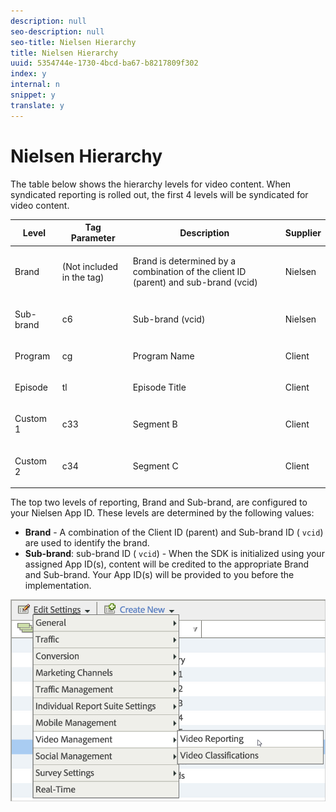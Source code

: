 ```yaml
---
description: null
seo-description: null
seo-title: Nielsen Hierarchy
title: Nielsen Hierarchy
uuid: 5354744e-1730-4bcd-ba67-b8217809f302
index: y
internal: n
snippet: y
translate: y
---
```


# Nielsen Hierarchy

The table below shows the hierarchy levels for video content. When syndicated reporting is rolled out, the first 4 levels will be syndicated for video content.


<table id="table_D38F60EEA4C64D1FB293C00369CB24BE"> 
 <thead> 
  <tr> 
   <th colname="col1" class="entry">Level</th> 
   <th colname="col2" class="entry">Tag Parameter</th> 
   <th colname="col3" class="entry">Description</th> 
   <th colname="col4" class="entry">Supplier</th> 
  </tr> 
 </thead>
 <tbody> 
  <tr> 
   <td colname="col1"> <p>Brand</p> </td> 
   <td colname="col2"> <p>(Not included in the tag)</p> </td> 
   <td colname="col3"> <p>Brand is determined by a combination of the client ID (parent) and sub-brand (<span class="codeph">vcid</span>) </p> </td> 
   <td colname="col4"> <p>Nielsen</p> </td> 
  </tr> 
  <tr> 
   <td colname="col1"> <p>Sub-brand</p> </td> 
   <td colname="col2"> <p><span class="codeph">c6</span> </p> </td> 
   <td colname="col3"> <p>Sub-brand (<span class="codeph">vcid</span>) </p> </td> 
   <td colname="col4"> <p>Nielsen</p> </td> 
  </tr> 
  <tr> 
   <td colname="col1"> <p>Program</p> </td> 
   <td colname="col2"> <p><span class="codeph">cg</span> </p> </td> 
   <td colname="col3"> <p>Program Name</p> </td> 
   <td colname="col4"> <p>Client</p> </td> 
  </tr> 
  <tr> 
   <td colname="col1"> <p>Episode</p> </td> 
   <td colname="col2"> <p><span class="codeph">tl</span> </p> </td> 
   <td colname="col3"> <p>Episode Title</p> </td> 
   <td colname="col4"> <p>Client</p> </td> 
  </tr> 
  <tr> 
   <td colname="col1"> <p>Custom 1</p> </td> 
   <td colname="col2"> <p><span class="codeph">c33</span> </p> </td> 
   <td colname="col3"> <p>Segment B</p> </td> 
   <td colname="col4"> <p>Client</p> </td> 
  </tr> 
  <tr> 
   <td colname="col1"> <p>Custom 2</p> </td> 
   <td colname="col2"> <p><span class="codeph">c34</span> </p> </td> 
   <td colname="col3"> <p>Segment C</p> </td> 
   <td colname="col4"> <p>Client</p> </td> 
  </tr> 
 </tbody> 
</table>

The top two levels of reporting, Brand and Sub-brand, are configured to your Nielsen App ID. These levels are determined by the following values:

* **Brand** - A combination of the Client ID (parent) and Sub-brand ID ( `vcid`) are used to identify the brand.
* **Sub-brand**: sub-brand ID ( `vcid`) - When the SDK is initialized using your assigned App ID(s), content will be credited to the appropriate Brand and Sub-brand. Your App ID(s) will be provided to you before the implementation.

<a id="fig_19F53BADFDC2475DA4CD490A7CDEA327"></a> ![](graphics/video_reporting.png) 
